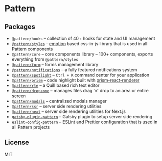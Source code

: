 # Pattern

## Packages

- `@pattern/hooks` – collection of 40+ hooks for state and UI management
- [`@pattern/styles`](https://pattern-ui.design/theming/create-styles/) – [emotion](https://emotion.sh/) based css-in-js library that is used in all Pattern components
- `@pattern/core` – core components library – 100+ components, exports everything from `@pattern/styles`
- [`@pattern/form`](https://pattern-ui.design/form/use-form/) – forms management library
- [`@pattern/notifications`](https://pattern-ui.design/others/notifications/) – a fully featured notifications system
- [`@pattern/spotlight`](https://pattern-ui.design/others/spotlight/) – `Ctrl + K` command center for your application
- [`@pattern/prism`](https://pattern-ui.design/others/prism/) – code highlight built with [prism-react-renderer](https://github.com/FormidableLabs/prism-react-renderer)
- [`@pattern/rte`](https://pattern-ui.design/others/rte/) – a Quill based rich text editor
- [`@pattern/dropzone`](https://pattern-ui.design/others/dropzone/) – manages files drag 'n' drop to an area or entire screen
- [`@pattern/modals`](https://pattern-ui.design/others/modals/) – centralized modals manager
- [`@pattern/ssr`](https://pattern-ui.design/theming/ssr/) – server side rendering utilities
- [`@pattern/next`](https://pattern-ui.design/theming/next/) – server side rendering utilities for Next.js
- [`gatsby-plugin-pattern`](https://pattern-ui.design/theming/gatsby/) – Gatsby plugin to setup server side rendering
- [`eslint-config-pattern`](https://www.npmjs.com/package/eslint-config-pattern) – ESLint and Prettier configuration that is used in all Pattern projects

## License

MIT
